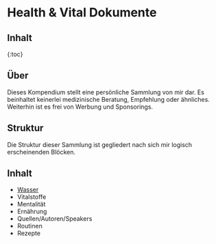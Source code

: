 # Health & Vital Dokumente

## Inhalt

{:toc}

## Über 

Dieses Kompendium stellt eine persönliche Sammlung von mir dar. Es beinhaltet keinerlei medizinische Beratung, 
Empfehlung oder ähnliches. Weiterhin ist es frei von Werbung und Sponsorings.

## Struktur

Die Struktur dieser Sammlung ist gegliedert nach sich mir logisch erscheinenden Blöcken.

## Inhalt

- [Wasser](wasser.md)
- Vitalstoffe
- Mentalität
- Ernährung
- Quellen/Autoren/Speakers
- Routinen
- Rezepte
